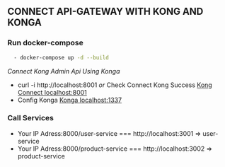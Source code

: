 ## CONNECT API-GATEWAY WITH KONG AND KONGA

### Run docker-compose

```sh
  - docker-compose up -d --build
```

*Connect Kong Admin Api Using Konga*

 - curl -i http://localhost:8001 *or* Check Connect Kong Success [Kong Connect localhost:8001](http://localhost:8001)
 - Config Konga [Konga localhost:1337](http://localhost:1337)

### Call Services

 - Your IP Adress:8000/user-service === http://localhost:3001 => user-service
 - Your IP Adress:8000/product-service === http://localhost:3002 => product-service

